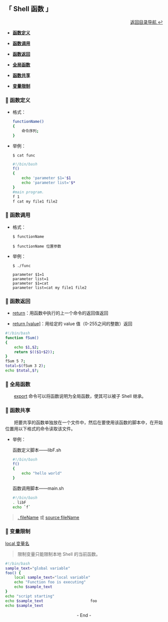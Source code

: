 ## 「 Shell 函数 」

<div align="right">
    <a href="https://github.com/fmw666/Linux#-目录导航">返回目录导航 ↩</a>
</div>

+ **[函数定义](#-函数定义)**

+ **[函数调用](#-函数调用)**

+ **[函数返回](#-函数返回)**

+ **[全局函数](#-全局函数)**

+ **[函数共享](#-函数共享)**

+ **[变量限制](#-变量限制)**

### 💬 函数定义

+ 格式：

    ```bash
    functionName()
    {
        命令序列;
    }
    ```

+ 举例：

    ```shell
    $ cat func
    ```

    ```bash
    #!/bin/bash
    f()
    {
        echo 'parameter $1='$1
        echo 'parameter list='$*
    }
    #main program.
    f 1
    f cat my file1 file2
    ```

### 💬 函数调用

+ 格式：

    ```shell
    $ functionName
    ```

    ```shell
    $ functionName 位置参数
    ```

+ 举例：

    ```shell
    $ ./func
    ```
    
    ```shell
    parameter $1=1
    parameter list=1
    parameter $1=cat
    parameter list=cat my file1 file2
    ```

### 💬 函数返回

+ [return](#welcome)：用函数中执行的上一个命令的返回值返回

+ [return [value]](#welcome)：用给定的 value 值（0-255之间的整数）返回

```bash
#!/bin/bash
function fSum()
{
    echo $1,$2;
    return $(($1+$2));
}
fSum 5 7;
total=$(fSum 3 2);
echo $total,$?;
```

### 💬 全局函数

&emsp;&emsp;[export](#welcome) 命令可以将函数说明为全局函数，使其可以被子 Shell 继承。

### 💬 函数共享

&emsp;&emsp;把要共享的函数单独放在一个文件中，然后在要使用该函数的脚本中，在开始位置用以下格式的命令读取该文件。

+ 举例：

    函数定义脚本——libF.sh
    
    ```bash
    #!/bin/bash
    f()
    {
        echo "hello world"
    }
    ```

    函数调用脚本——main.sh

    ```bash
    #!/bin/bash
    . libF
    echo `f`
    ```

> [. fileName](#welcome) 或 [source fileName](#welcome)

### 💬 变量限制

[local 变量名](#welcome)

> 限制变量只能限制本地 Shell 的当前函数。

```bash
#!/bin/bash
sample_text="global variable"
foo() {
    local sample_text="local variable"
    echo "Function foo is executing"
    echo $sample_text
}
echo "script starting"
echo $sample_text                     foo                                   echo "script ended"
echo $sample_text
```

<div align="center">
    - End -
</div>